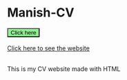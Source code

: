 # Manish-CV

<button onclick="https://manishgihub.github.io/Manish-CV/" style="background-color:lightgreen;"> Click here</button><br><br>
<a href="https://manishgihub.github.io/Manish-CV/">Click here to see the website</a><br><br>

This is my CV website made with HTML

